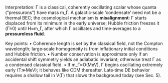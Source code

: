 Interpretation: Γ is a classical, coherently oscillating scalar whose quanta (“pressurons”) have mass m_Γ. A galactic‑scale ‘condensate’ need not be a thermal BEC; the cosmological mechanism is **misalignment**: Γ starts displaced from its minimum in the early universe; Hubble friction freezes it (Γ̇≈0) until H≈m_Γ, after which Γ oscillates and time‑averages to a **pressureless fluid**.

Key points:
• Coherence length is set by the classical field, not the Compton wavelength; large‑scale homogeneity is from inflationary initial conditions and Hubble friction.
• Number conservation is approximate only if an accidental shift symmetry yields an adiabatic invariant; otherwise treat Γ as a condensed classical field.
• If m_Γ≈O(MeV), Γ begins oscillating extremely early (T≫MeV); it behaves like CDM thereafter. Late‑time DE behavior requires a shallow tail in V(Γ) that slows the background today (see Sec. 5).